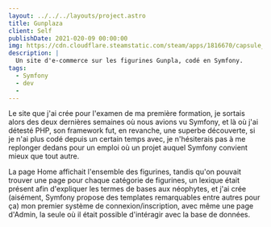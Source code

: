 ```yaml
---
layout: ../../../layouts/project.astro
title: Gunplaza
client: Self
publishDate: 2021-020-09 00:00:00
img: https://cdn.cloudflare.steamstatic.com/steam/apps/1816670/capsule_616x353.jpg?t=1665471663
description: |
  Un site d'e-commerce sur les figurines Gunpla, codé en Symfony.
tags:
  - Symfony
  - dev
  - 
---
```


Le site que j'ai crée pour l'examen de ma première formation, je sortais alors des deux dernières semaines où nous avions vu Symfony, et là où j'ai détesté PHP, son framework fut, en revanche, une superbe découverte, si je n'ai plus codé depuis un certain temps avec, je n'hésiterais pas à me replonger dedans pour un emploi où un projet auquel Symfony convient mieux que tout autre.

La page Home affichait l'ensemble des figurines, tandis qu'on pouvait trouver une page pour chaque catégorie de figurines, un lexique était présent afin d'expliquer les termes de bases aux néophytes, et j'ai crée (aisément, Symfony propose des templates remarquables entre autres pour ça) mon premier système de connexion/inscription, avec même une page d'Admin, la seule où il était possible d'intéragir avec la base de données.
